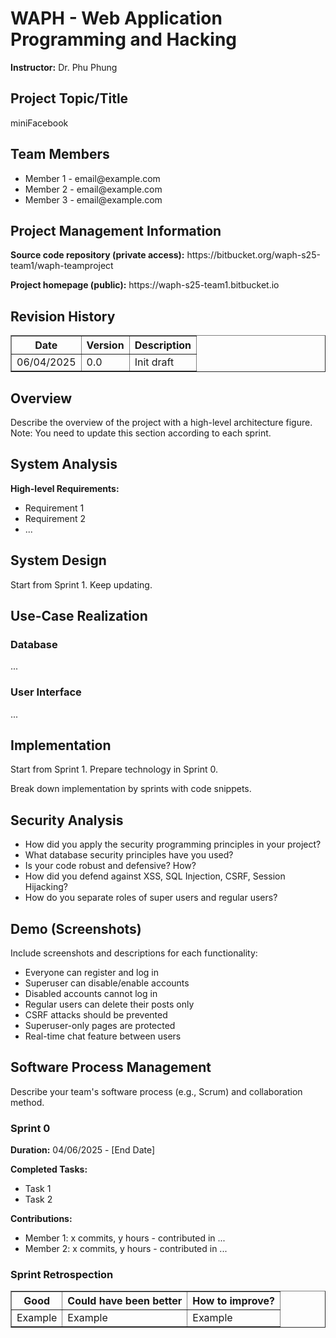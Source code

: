 <!DOCTYPE html>
<html lang="en">
<head>
 
</head>
<body>
  <h1>WAPH - Web Application Programming and Hacking</h1>
  <p><strong>Instructor:</strong> Dr. Phu Phung</p>

  <h2>Project Topic/Title</h2>
  <p>miniFacebook</p>

  <h2>Team Members</h2>
  <ul>
    <li>Member 1 - email@example.com</li>
    <li>Member 2 - email@example.com</li>
    <li>Member 3 - email@example.com</li>
  </ul>

  <h2>Project Management Information</h2>
  <p><strong>Source code repository (private access):</strong> https://bitbucket.org/waph-s25-team1/waph-teamproject</p>
  <p><strong>Project homepage (public):</strong> https://waph-s25-team1.bitbucket.io</p>

  <h2>Revision History</h2>
  <table border="1">
    <tr><th>Date</th><th>Version</th><th>Description</th></tr>
    <tr><td>06/04/2025</td><td>0.0</td><td>Init draft</td></tr>
  </table>

  <h2>Overview</h2>
  <p>Describe the overview of the project with a high-level architecture figure. Note: You need to update this section according to each sprint.</p>

  <h2>System Analysis</h2>
  <p><strong>High-level Requirements:</strong></p>
  <ul>
    <li>Requirement 1</li>
    <li>Requirement 2</li>
    <li>...</li>
  </ul>

  <h2>System Design</h2>
  <p>Start from Sprint 1. Keep updating.</p>

  <h2>Use-Case Realization</h2>
  <h3>Database</h3>
  <p>...</p>
  <h3>User Interface</h3>
  <p>...</p>

  <h2>Implementation</h2>
  <p>Start from Sprint 1. Prepare technology in Sprint 0.</p>
  <p>Break down implementation by sprints with code snippets.</p>

  <h2>Security Analysis</h2>
  <ul>
    <li>How did you apply the security programming principles in your project?</li>
    <li>What database security principles have you used?</li>
    <li>Is your code robust and defensive? How?</li>
    <li>How did you defend against XSS, SQL Injection, CSRF, Session Hijacking?</li>
    <li>How do you separate roles of super users and regular users?</li>
  </ul>

  <h2>Demo (Screenshots)</h2>
  <p>Include screenshots and descriptions for each functionality:</p>
  <ul>
    <li>Everyone can register and log in</li>
    <li>Superuser can disable/enable accounts</li>
    <li>Disabled accounts cannot log in</li>
    <li>Regular users can delete their posts only</li>
    <li>CSRF attacks should be prevented</li>
    <li>Superuser-only pages are protected</li>
    <li>Real-time chat feature between users</li>
  </ul>

  <h2>Software Process Management</h2>
  <p>Describe your team's software process (e.g., Scrum) and collaboration method.</p>

  <h3>Sprint 0</h3>
  <p><strong>Duration:</strong> 04/06/2025 - [End Date]</p>
  <p><strong>Completed Tasks:</strong></p>
  <ul>
    <li>Task 1</li>
    <li>Task 2</li>
  </ul>

  <p><strong>Contributions:</strong></p>
  <ul>
    <li>Member 1: x commits, y hours - contributed in ...</li>
    <li>Member 2: x commits, y hours - contributed in ...</li>
  </ul>

  <h3>Sprint Retrospection</h3>
  <table border="1">
    <tr><th>Good</th><th>Could have been better</th><th>How to improve?</th></tr>
    <tr><td>Example</td><td>Example</td><td>Example</td></tr>
  </table>


